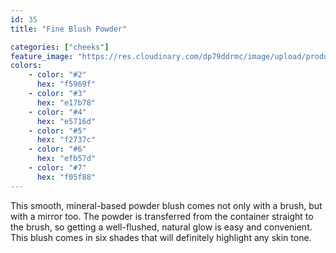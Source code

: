 ```yaml
---
id: 35
title: "Fine Blush Powder"

categories: ["cheeks"]
feature_image: "https://res.cloudinary.com/dp79ddrmc/image/upload/products/fineBlushPowder.jpg"
colors:
    - color: "#2"
      hex: "f5969f"
    - color: "#3"
      hex: "e17b78"
    - color: "#4"
      hex: "e5716d"
    - color: "#5"
      hex: "f2737c"
    - color: "#6"
      hex: "efb57d"
    - color: "#7"
      hex: "f05f88"
---
```

This smooth, mineral-based powder blush comes not only with a brush, but with a mirror too. The powder is transferred from the container straight to the brush, so getting a well-flushed, natural glow is easy and convenient. This blush comes in six shades that will definitely highlight any skin tone.